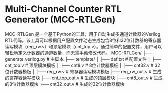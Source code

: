 # Multi-Channel Counter RTL Generator (MCC-RTLGen)
MCC-RTLGen 是一个基于Python的工具，用于自动生成多通道计数器的Verilog RTL代码。该工具可以根据用户配置文件动态生成包含8位和32位计数器的寄存器读写模块（reg_rw.v）和顶层模块（cnt_top.v）。通过简单的配置文件，用户可以轻松地定义计数器的通道数量，而无需手动修改代码。
MCC-RTLGen/
├── generate_verilog.py       # 主脚本
├── template/
│   ├── def.txt               # 配置文件
│   ├── cnt_top.v             # 顶层模块模板
│   ├── cnt8.v                # 8位计数器模板
│   ├── cnt32.v               # 32位计数器模板
│   ├── reg_rw.v              # 寄存器读写模块模板
├── reg_rw_out.v              # 生成的寄存器读写模块
├── cnt_top_out.v             # 生成的顶层模块
├── cnt8_out.v                # 生成的8位计数器模块
├── cnt32_out.v               # 生成的32位计数器模块
